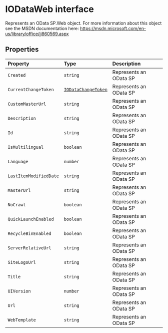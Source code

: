# IODataWeb interface





Represents an OData SP.Web object. For more information about this object 
see the MSDN documentation here: 
https://msdn.microsoft.com/en-us/library/office/jj860569.aspx


## Properties

| Property	   | Type	| Description|
|:-------------|:-------|:-----------|
|`Created`      | `string` | Represents an OData SP |
|`CurrentChangeToken`      | [`IODataChangeToken`](../sp-client-base/iodatachangetoken.md) | Represents an OData SP |
|`CustomMasterUrl`      | `string` | Represents an OData SP |
|`Description`      | `string` | Represents an OData SP |
|`Id`      | `string` | Represents an OData SP |
|`IsMultilingual`      | `boolean` | Represents an OData SP |
|`Language`      | `number` | Represents an OData SP |
|`LastItemModifiedDate`      | `string` | Represents an OData SP |
|`MasterUrl`      | `string` | Represents an OData SP |
|`NoCrawl`      | `boolean` | Represents an OData SP |
|`QuickLaunchEnabled`      | `boolean` | Represents an OData SP |
|`RecycleBinEnabled`      | `boolean` | Represents an OData SP |
|`ServerRelativeUrl`      | `string` | Represents an OData SP |
|`SiteLogoUrl`      | `string` | Represents an OData SP |
|`Title`      | `string` | Represents an OData SP |
|`UIVersion`      | `number` | Represents an OData SP |
|`Url`      | `string` | Represents an OData SP |
|`WebTemplate`      | `string` | Represents an OData SP |






